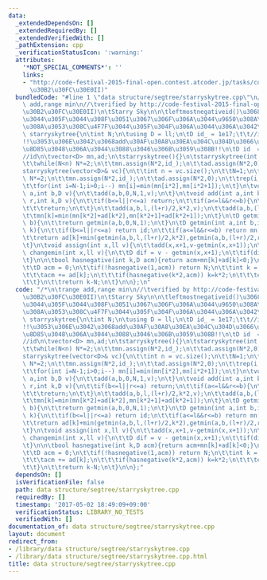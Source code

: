 ```yaml
---
data:
  _extendedDependsOn: []
  _extendedRequiredBy: []
  _extendedVerifiedWith: []
  _pathExtension: cpp
  _verificationStatusIcon: ':warning:'
  attributes:
    '*NOT_SPECIAL_COMMENTS*': ''
    links:
    - "http://code-festival-2015-final-open.contest.atcoder.jp/tasks/codefestival_2015_final_d(\u8DB3\
      \u30B2\u30FC\u30E0II)"
  bundledCode: "#line 1 \"data structure/segtree/starryskytree.cpp\"\n/*\n\trange\
    \ add,range min\n//\tverified by http://code-festival-2015-final-open.contest.atcoder.jp/tasks/codefestival_2015_final_d(\u8DB3\
    \u30B2\u30FC\u30E0II)\n\tStarry Sky\n\n\tleftmostnegativeid()\u3068\u304B\u4F7F\
    \u3044\u305F\u3044\u308F\u3051\u3067\u306F\u306A\u3044\u9650\u308A\u3042\u307E\
    \u308A\u3053\u308C\u4F7F\u3044\u305F\u304F\u306A\u3044\u306A\u3042\n*/\nstruct\
    \ starryskytree{\n\tint N;\n\tusing D = ll;\n\tD id_ = 1e17;\t\t//initialize\t\
    !!\u3053\u306E\u3042\u3068add\u30AF\u30A8\u30EA\u304C\u304D\u3066\u3082id\u3092\
    \u8D85\u3048\u306A\u3044\u3088\u3046\u306B\u3059\u308B!!\n\tD id  = 1e18;\t\t\
    //id\n\tvector<D> mn,ad;\n\tstarryskytree(){}\n\tstarryskytree(int n){\n\t\tN=1;\n\
    \t\twhile(N<n) N*=2;\n\t\tmn.assign(N*2,id_);\n\t\tad.assign(N*2,0);\n\t}\n\t\
    starryskytree(vector<D>& vc){\n\t\tint n = vc.size();\n\t\tN=1;\n\t\twhile(N<n)\
    \ N*=2;\n\t\tmn.assign(N*2,id_);\n\t\tad.assign(N*2,0);\n\t\trep(i,n) mn[i+N]=vc[i];\n\
    \t\tfor(int i=N-1;i>0;i--) mn[i]=min(mn[i*2],mn[i*2+1]);\n\t}\n\tvoid add(int\
    \ a,int b,D v){\n\t\tadd(a,b,0,N,1,v);\n\t}\n\tvoid add(int a,int b,int l,int\
    \ r,int k,D v){\n\t\tif(b<=l||r<=a) return;\n\t\tif(a<=l&&r<=b){\n\t\t\tad[k]+=v;\n\
    \t\t\treturn;\n\t\t}\n\t\tadd(a,b,l,(l+r)/2,k*2,v);\n\t\tadd(a,b,(l+r)/2,r,k*2+1,v);\n\
    \t\tmn[k]=min(mn[k*2]+ad[k*2],mn[k*2+1]+ad[k*2+1]);\n\t}\n\tD getmin(int a,int\
    \ b){\n\t\treturn getmin(a,b,0,N,1);\n\t}\n\tD getmin(int a,int b,int l,int r,int\
    \ k){\n\t\tif(b<=l||r<=a) return id;\n\t\tif(a<=l&&r<=b) return mn[k]+ad[k];\n\
    \t\treturn ad[k]+min(getmin(a,b,l,(l+r)/2,k*2),getmin(a,b,(l+r)/2,r,k*2+1));\n\
    \t}\n\tvoid assign(int x,ll v){\n\t\tadd(x,x+1,v-getmin(x,x+1));\n\t}\n\tvoid\
    \ changemin(int x,ll v){\n\t\tD dif = v - getmin(x,x+1);\n\t\tif(dif<0) add(x,x+1,dif);\n\
    \t}\n\n\tbool hasnegative(int k,D acm){return acm+mn[k]+ad[k]<0;}\n\tint leftmostnegativeid(){\n\
    \t\tD acm = 0;\n\t\tif(!hasnegative(1,acm)) return N;\n\t\tint k = 1;\n\t\twhile(k<N){\n\
    \t\t\tacm += ad[k];\n\t\t\tif(hasnegative(k*2,acm)) k=k*2;\n\t\t\telse k=k*2+1;\n\
    \t\t}\n\t\treturn k-N;\n\t}\n\n};\n"
  code: "/*\n\trange add,range min\n//\tverified by http://code-festival-2015-final-open.contest.atcoder.jp/tasks/codefestival_2015_final_d(\u8DB3\
    \u30B2\u30FC\u30E0II)\n\tStarry Sky\n\n\tleftmostnegativeid()\u3068\u304B\u4F7F\
    \u3044\u305F\u3044\u308F\u3051\u3067\u306F\u306A\u3044\u9650\u308A\u3042\u307E\
    \u308A\u3053\u308C\u4F7F\u3044\u305F\u304F\u306A\u3044\u306A\u3042\n*/\nstruct\
    \ starryskytree{\n\tint N;\n\tusing D = ll;\n\tD id_ = 1e17;\t\t//initialize\t\
    !!\u3053\u306E\u3042\u3068add\u30AF\u30A8\u30EA\u304C\u304D\u3066\u3082id\u3092\
    \u8D85\u3048\u306A\u3044\u3088\u3046\u306B\u3059\u308B!!\n\tD id  = 1e18;\t\t\
    //id\n\tvector<D> mn,ad;\n\tstarryskytree(){}\n\tstarryskytree(int n){\n\t\tN=1;\n\
    \t\twhile(N<n) N*=2;\n\t\tmn.assign(N*2,id_);\n\t\tad.assign(N*2,0);\n\t}\n\t\
    starryskytree(vector<D>& vc){\n\t\tint n = vc.size();\n\t\tN=1;\n\t\twhile(N<n)\
    \ N*=2;\n\t\tmn.assign(N*2,id_);\n\t\tad.assign(N*2,0);\n\t\trep(i,n) mn[i+N]=vc[i];\n\
    \t\tfor(int i=N-1;i>0;i--) mn[i]=min(mn[i*2],mn[i*2+1]);\n\t}\n\tvoid add(int\
    \ a,int b,D v){\n\t\tadd(a,b,0,N,1,v);\n\t}\n\tvoid add(int a,int b,int l,int\
    \ r,int k,D v){\n\t\tif(b<=l||r<=a) return;\n\t\tif(a<=l&&r<=b){\n\t\t\tad[k]+=v;\n\
    \t\t\treturn;\n\t\t}\n\t\tadd(a,b,l,(l+r)/2,k*2,v);\n\t\tadd(a,b,(l+r)/2,r,k*2+1,v);\n\
    \t\tmn[k]=min(mn[k*2]+ad[k*2],mn[k*2+1]+ad[k*2+1]);\n\t}\n\tD getmin(int a,int\
    \ b){\n\t\treturn getmin(a,b,0,N,1);\n\t}\n\tD getmin(int a,int b,int l,int r,int\
    \ k){\n\t\tif(b<=l||r<=a) return id;\n\t\tif(a<=l&&r<=b) return mn[k]+ad[k];\n\
    \t\treturn ad[k]+min(getmin(a,b,l,(l+r)/2,k*2),getmin(a,b,(l+r)/2,r,k*2+1));\n\
    \t}\n\tvoid assign(int x,ll v){\n\t\tadd(x,x+1,v-getmin(x,x+1));\n\t}\n\tvoid\
    \ changemin(int x,ll v){\n\t\tD dif = v - getmin(x,x+1);\n\t\tif(dif<0) add(x,x+1,dif);\n\
    \t}\n\n\tbool hasnegative(int k,D acm){return acm+mn[k]+ad[k]<0;}\n\tint leftmostnegativeid(){\n\
    \t\tD acm = 0;\n\t\tif(!hasnegative(1,acm)) return N;\n\t\tint k = 1;\n\t\twhile(k<N){\n\
    \t\t\tacm += ad[k];\n\t\t\tif(hasnegative(k*2,acm)) k=k*2;\n\t\t\telse k=k*2+1;\n\
    \t\t}\n\t\treturn k-N;\n\t}\n\n};"
  dependsOn: []
  isVerificationFile: false
  path: data structure/segtree/starryskytree.cpp
  requiredBy: []
  timestamp: '2017-05-02 18:49:09+09:00'
  verificationStatus: LIBRARY_NO_TESTS
  verifiedWith: []
documentation_of: data structure/segtree/starryskytree.cpp
layout: document
redirect_from:
- /library/data structure/segtree/starryskytree.cpp
- /library/data structure/segtree/starryskytree.cpp.html
title: data structure/segtree/starryskytree.cpp
---
```

